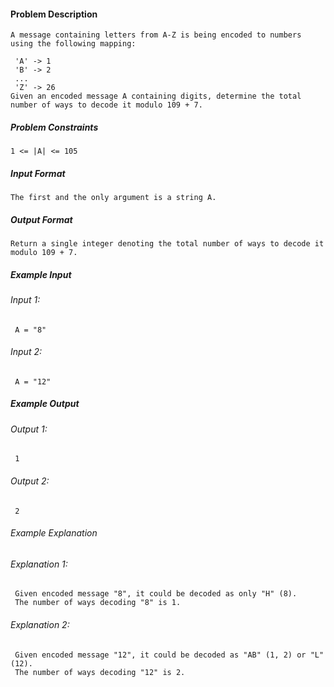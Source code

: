 #### Problem Description
```
A message containing letters from A-Z is being encoded to numbers using the following mapping:

 'A' -> 1
 'B' -> 2
 ...
 'Z' -> 26
Given an encoded message A containing digits, determine the total number of ways to decode it modulo 109 + 7.
```


##### Problem Constraints
```
1 <= |A| <= 105
```


##### Input Format
```
The first and the only argument is a string A.
```

##### Output Format
```
Return a single integer denoting the total number of ways to decode it modulo 109 + 7.
```


##### Example Input
###### Input 1:
```
 A = "8"
```
###### Input 2:
```
 A = "12"
```

##### Example Output
###### Output 1:
```
 1
```
###### Output 2:
```
 2
```

###### Example Explanation
###### Explanation 1:
```
 Given encoded message "8", it could be decoded as only "H" (8).
 The number of ways decoding "8" is 1.
```
###### Explanation 2:
```
 Given encoded message "12", it could be decoded as "AB" (1, 2) or "L" (12).
 The number of ways decoding "12" is 2.
```

